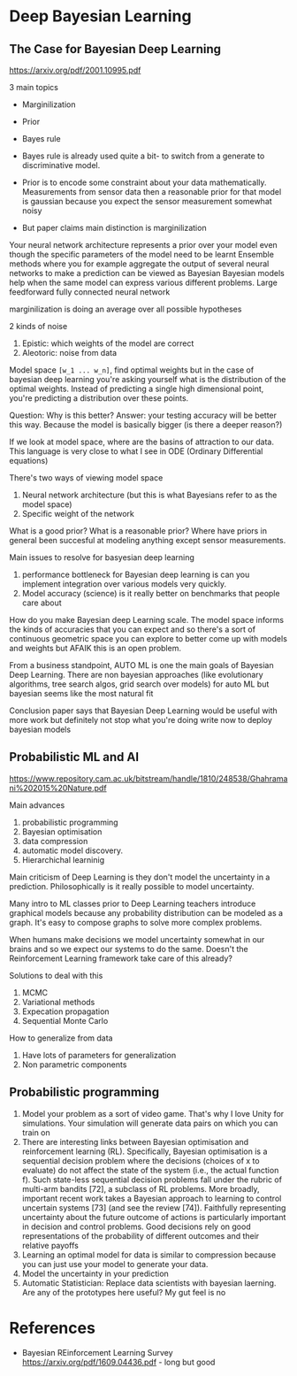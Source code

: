 # Deep Bayesian Learning

## The Case for Bayesian Deep Learning
https://arxiv.org/pdf/2001.10995.pdf

3 main topics
* Marginilization
* Prior
* Bayes rule

* Bayes rule is already used quite a bit- to switch from a generate to discriminative model.
* Prior is to encode some constraint about your data mathematically. Measurements from sensor data then a reasonable prior for that model is gaussian because you expect the sensor measurement somewhat noisy
* But paper claims main distinction is marginilization

Your neural network architecture represents a prior over your model even though the specific parameters of the model need to be learnt
Ensemble methods where you for example aggregate the output of several neural networks to make a prediction can be viewed as Bayesian
Bayesian models help when the same model can express various different problems. Large feedforward fully connected neural network

marginilization is doing an average over all possible hypotheses

2 kinds of noise
1. Epistic: which weights of the model are correct
2. Aleotoric: noise from data

Model space ```[w_1 ... w_n]```, find optimal weights but in the case of bayesian deep learning you're asking yourself what is the distribution of the optimal weights. Instead of predicting a single high dimensional point, you're predicting a distribution over these points. 

Question: Why is this better?
Answer: your testing accuracy will be better this way. Because the model is basically bigger (is there a deeper reason?)

If we look at model space, where are the basins of attraction to our data. This language is very close to what I see in ODE (Ordinary Differential equations)

There's two ways of viewing model space
1. Neural network architecture (but this is what Bayesians refer to as the model space)
2. Specific weight of the network

What is a good prior? What is a reasonable prior? Where have priors in general been succesful at modeling anything except sensor measurements.

Main issues to resolve for basyesian deep learning
1. performance bottleneck for Bayesian deep learning is can you implement integration over various models very quickly. 
2. Model accuracy (science) is it really better on benchmarks that people care about

How do you make Bayesian deep Learning scale. The model space informs the kinds of accuracies that you can expect and so there's a sort of continuous geometric space you can explore to better come up with models and weights but AFAIK this is an open problem.

From a business standpoint, AUTO ML is one the main goals of Bayesian Deep Learning. There are non bayesian approaches (like evolutionary algorithms, tree search algos, grid search over models) for auto ML but bayesian seems like the most natural fit

Conclusion paper says that Bayesian Deep Learning would be useful with more work but definitely not stop what you're doing write now to deploy bayesian models

## Probabilistic ML and AI
https://www.repository.cam.ac.uk/bitstream/handle/1810/248538/Ghahramani%202015%20Nature.pdf

Main advances
1. probabilistic programming
2. Bayesian optimisation
3. data compression
4. automatic model discovery.
5. Hierarchichal learninig

Main criticism of Deep Learning is they don't model the uncertainty in a prediction. Philosophically is it really possible to model uncertainty.

Many intro to ML classes prior to Deep Learning teachers introduce graphical models because any probability distribution can be modeled as a graph. It's easy to compose graphs to solve more complex problems.

When humans make decisions we model uncertainty somewhat in our brains and so we expect our systems to do the same. Doesn't the Reinforcement Learning framework take care of this already?

Solutions to deal with this
1. MCMC
2. Variational methods
3. Expecation propagation
4. Sequential Monte Carlo

How to generalize from data
1. Have lots of parameters for generalization
2. Non parametric components

## Probabilistic programming
1. Model your problem as a sort of video game. That's why I love Unity for simulations. Your simulation will generate data pairs on which you can train on
2. There are interesting links between Bayesian optimisation and reinforcement learning (RL). Specifically, Bayesian optimisation is a sequential decision problem where the decisions (choices of x to
evaluate) do not affect the state of the system (i.e., the actual function f). Such state-less sequential decision problems fall under the rubric of multi-arm bandits [72], a subclass of RL problems.
More broadly, important recent work takes a Bayesian approach to learning to control uncertain
systems [73] (and see the review [74]). Faithfully representing uncertainty about the future outcome
of actions is particularly important in decision and control problems. Good decisions rely on good
representations of the probability of different outcomes and their relative payoffs
3. Learning an optimal model for data is similar to compression because you can just use your model to generate your data.
4. Model the uncertainty in your prediction
5. Automatic Statistician: Replace data scientists with bayesian laerning. Are any of the prototypes here useful? My gut feel is no

# References
* Bayesian REinforcement Learning Survey https://arxiv.org/pdf/1609.04436.pdf - long but good